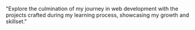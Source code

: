 "Explore the culmination of my journey in web development with the projects crafted during my learning process, showcasing my growth and skillset."
